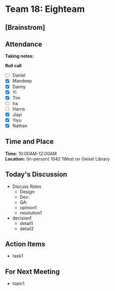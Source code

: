 # Team 18: Eighteam

## \[Brainstrom]
  
## Attendance
**Taking notes:** <name>
  
**Roll call**
- [ ] Daniel
- [x] Mandeep
- [x] Danny
- [x] Yi
- [x] Tim
- [ ] Ira
- [ ] Harris
- [x] Jiayi
- [x] Yiyu
- [x] Nathan
  
## Time and Place
**Time:** 10:00AM-12:00AM
<br/>
**Location:** (In-person) 1042 1West on Geisel Library 
  
## Today's Discussion
- Discuss Roles
  - Design:
  - Dev:
  - QA:
  - opinion1
  - resolution1
- decision1
  - detail1
  - detail2
  
## Action Items
- task1
 
## For Next Meeting
- topic1
